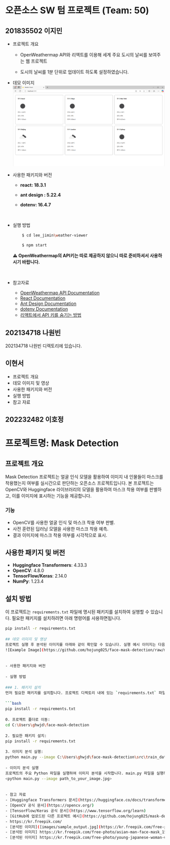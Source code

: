 # 오픈소스 SW 텀 프로젝트 (Team: 50)

## 201835502 이지민

- 프로젝트 개요

  - OpenWeathermap API와 리액트를 이용해 세계 주요 도시의 날씨를 보여주는 웹 프로젝트

  - 도시의 날씨를 1분 단위로 업데이트 하도록 설정하였습니다.
    <br/>

- 데모 이미지
  ![image](weather-viewer.png)

- 사용한 패키지와 버전

  - **react: 18.3.1**
  - **ant design : 5.22.4**
  - **dotenv: 16.4.7**

    <br />

- 실행 방법

  ```bash
      $ cd lee_jimin\weather-viewer
  ```

  ```bash
      $ npm start
  ```

  **⚠️ OpenWeathermap의 API키는 따로 제공하지 않으니 따로 준비하셔서 사용하시기 바랍니다.**

    <br />

- 참고자료
  - [OpenWeathermap API Documentation](https://openweathermap.org/api)
  - [React Documentation](https://reactjs.org/docs/getting-started.html)
  - [Ant Design Documentation](https://ant.design/docs/react/introduce)
  - [dotenv Documentation](https://www.npmjs.com/package/dotenv)
  - [리액트에서 API 키를 숨기는 방법](https://kybeen.tistory.com/104)

## 202134718 나원빈
202134718 나원빈 디렉토리에 있습니다.






## 이현서

- 프로젝트 개요
- 데모 이미지 및 영상
- 사용한 패키지와 버전
- 실행 방법
- 참고 자료


## 202232482 이호정

# 프로젝트명: Mask Detection

## 프로젝트 개요
Mask Detection 프로젝트는 얼굴 인식 모델을 활용하여 이미지 내 인물들이 마스크를 착용했는지 여부를 실시간으로 판단하는 오픈소스 프로젝트입니다. 본 프로젝트는 OpenCV와 Huggingface 라이브러리의 모델을 활용하여 마스크 착용 여부를 판별하고, 이를 이미지에 표시하는 기능을 제공합니다.

### 기능
- OpenCV를 사용한 얼굴 인식 및 마스크 착용 여부 판별.
- 사전 훈련된 딥러닝 모델을 사용한 마스크 착용 예측.
- 결과 이미지에 마스크 착용 여부를 시각적으로 표시.

## 사용한 패키지 및 버전
- **Huggingface Transformers**: 4.33.3
- **OpenCV**: 4.8.0
- **TensorFlow/Keras**: 2.14.0
- **NumPy**: 1.23.4

## 설치 방법
이 프로젝트는 `requirements.txt` 파일에 명시된 패키지를 설치하여 실행할 수 있습니다. 필요한 패키지를 설치하려면 아래 명령어를 사용하면됩니다.

```bash
pip install -r requirements.txt

## 데모 이미지 및 영상
프로젝트 실행 후 분석된 이미지를 아래와 같이 확인할 수 있습니다. 실행 예시 이미지는 다음과 같습니다.
![Example Image](https://github.com/hojung025/face-mask-detection/raw/main/images/image_01.png)


- 사용한 패키지와 버전

- 실행 방법

### 1. 패키지 설치
먼저 필요한 패키지를 설치합니다. 프로젝트 디렉토리 내에 있는 `requirements.txt` 파일을 이용하여 패키지를 한 번에 설치할 수 있습니다:

```bash
pip install -r requirements.txt

0. 프로젝트 폴더로 이동:
cd C:\Users\ghwjd\face-mask-detection

2. 필요한 패키지 설치:
pip install -r requirements.txt

3. 이미지 분석 실행:
python main.py --image C:\Users\ghwjd\face-mask-detection\src\train_data\with_mask\image_name.jpg

- 이미지 분석 실행
프로젝트의 주요 Python 파일을 실행하여 이미지 분석을 시작합니다. main.py 파일을 실행하여 입력한 이미지를 분석할 수 있습니다:
<python main.py --image path_to_your_image.jpg>


- 참고 자료
- [Huggingface Transformers 문서](https://huggingface.co/docs/transformers/)
- [OpenCV 공식 문서](https://opencv.org/)
- [TensorFlow/Keras 공식 문서](https://www.tensorflow.org/learn)
- [GitHub에 업로드된 다른 프로젝트 예시](https://github.com/hojung025/mask-detection)
- https://kr.freepik.com/
- [분석된 이미지]([images/sample_output.jpg](https://kr.freepik.com/free-photo/asian-man-face-mask-mockup_15558455.htm#fromView=keyword&page=1&position=0&uuid=284078be-7e59-4ecc-8871-60e164688444))
- [분석된 이미지] https://kr.freepik.com/free-photo/asian-man-face-mask_15475120.htm#fromView=keyword&page=1&position=1&uuid=284078be-7e59-4ecc-8871-60e164688444
- [분석된 이미지] https://kr.freepik.com/free-photo/young-japanese-woman-wearing-mask_12707415.htm#fromView=keyword&page=1&position=4&uuid=4230e02c-d235-4df3-8771-302a50a2bb4d
